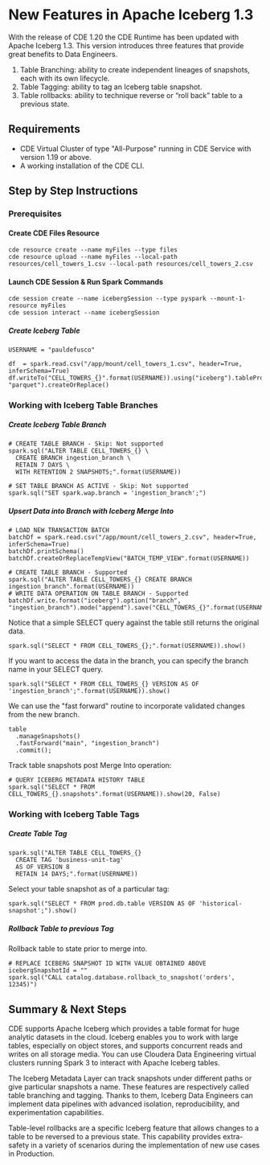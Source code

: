 # New Features in Apache Iceberg 1.3

With the release of CDE 1.20 the CDE Runtime has been updated with Apache Iceberg 1.3. This version introduces three features that provide great benefits to Data Engineers.

1. Table Branching: ability to create independent lineages of snapshots, each with its own lifecycle.
2. Table Tagging: ability to tag an Iceberg table snapshot.
3. Table rollbacks: ability to technique reverse or “roll back” table to a previous state.

## Requirements

* CDE Virtual Cluster of type "All-Purpose" running in CDE Service with version 1.19 or above.
* A working installation of the CDE CLI.

## Step by Step Instructions

### Prerequisites

#### Create CDE Files Resource

```
cde resource create --name myFiles --type files
cde resource upload --name myFiles --local-path resources/cell_towers_1.csv --local-path resources/cell_towers_2.csv
```

#### Launch CDE Session & Run Spark Commands

```
cde session create --name icebergSession --type pyspark --mount-1-resource myFiles
cde session interact --name icebergSession
```

##### Create Iceberg Table

```
USERNAME = "pauldefusco"

df  = spark.read.csv("/app/mount/cell_towers_1.csv", header=True, inferSchema=True)
df.writeTo("CELL_TOWERS_{}".format(USERNAME)).using("iceberg").tableProperty("write.format.default", "parquet").createOrReplace()
```

### Working with Iceberg Table Branches

##### Create Iceberg Table Branch

```
# CREATE TABLE BRANCH - Skip: Not supported
spark.sql("ALTER TABLE CELL_TOWERS_{} \
  CREATE BRANCH ingestion_branch \
  RETAIN 7 DAYS \
  WITH RETENTION 2 SNAPSHOTS;".format(USERNAME))

# SET TABLE BRANCH AS ACTIVE - Skip: Not supported
spark.sql("SET spark.wap.branch = 'ingestion_branch';")
```

##### Upsert Data into Branch with Iceberg Merge Into

```
# LOAD NEW TRANSACTION BATCH
batchDf = spark.read.csv("/app/mount/cell_towers_2.csv", header=True, inferSchema=True)
batchDf.printSchema()
batchDf.createOrReplaceTempView("BATCH_TEMP_VIEW".format(USERNAME))

# CREATE TABLE BRANCH - Supported
spark.sql("ALTER TABLE CELL_TOWERS_{} CREATE BRANCH ingestion_branch".format(USERNAME))
# WRITE DATA OPERATION ON TABLE BRANCH - Supported
batchDf.write.format("iceberg").option("branch", "ingestion_branch").mode("append").save("CELL_TOWERS_{}".format(USERNAME))
```

Notice that a simple SELECT query against the table still returns the original data.

```
spark.sql("SELECT * FROM CELL_TOWERS_{};".format(USERNAME)).show()
```

If you want to access the data in the branch, you can specify the branch name in your SELECT query.

```
spark.sql("SELECT * FROM CELL_TOWERS_{} VERSION AS OF 'ingestion_branch';".format(USERNAME)).show()
```

We can use the "fast forward" routine to incorporate validated changes from the new branch.

```
table
  .manageSnapshots()
  .fastForward("main", "ingestion_branch")
  .commit();
```

Track table snapshots post Merge Into operation:

```
# QUERY ICEBERG METADATA HISTORY TABLE
spark.sql("SELECT * FROM CELL_TOWERS_{}.snapshots".format(USERNAME)).show(20, False)
```


### Working with Iceberg Table Tags

##### Create Table Tag

```
spark.sql("ALTER TABLE CELL_TOWERS_{}
  CREATE TAG 'business-unit-tag'
  AS OF VERSION 8
  RETAIN 14 DAYS;".format(USERNAME))
```

Select your table snapshot as of a particular tag:

```
spark.sql("SELECT * FROM prod.db.table VERSION AS OF 'historical-snapshot';").show()
```

##### Rollback Table to previous Tag

Rollback table to state prior to merge into.

```
# REPLACE ICEBERG SNAPSHOT ID WITH VALUE OBTAINED ABOVE
icebergSnapshotId = ""
spark.sql("CALL catalog.database.rollback_to_snapshot('orders', 12345)")
```


## Summary & Next Steps

CDE supports Apache Iceberg which provides a table format for huge analytic datasets in the cloud. Iceberg enables you to work with large tables, especially on object stores, and supports concurrent reads and writes on all storage media. You can use Cloudera Data Engineering virtual clusters running Spark 3 to interact with Apache Iceberg tables.

The Iceberg Metadata Layer can track snapshots under different paths or give particular snapshots a name. These features are respectively called table branching and tagging. Thanks to them, Iceberg Data Engineers can implement data pipelines with advanced isolation, reproducibility, and experimentation capabilities.

Table-level rollbacks are a specific Iceberg feature that allows changes to a table to be reversed to a previous state. This capability provides extra-safety in a variety of scenarios during the implementation of new use cases in Production.
